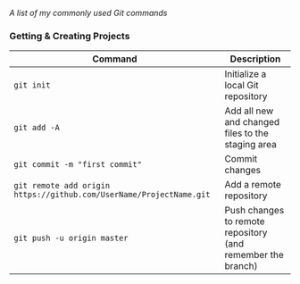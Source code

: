 
_A list of my commonly used Git commands_

### Getting & Creating Projects

| Command | Description |
| ------- | ----------- |
| `git init` | Initialize a local Git repository |
| `git add -A` | Add all new and changed files to the staging area |
| `git commit -m "first commit" ` | Commit changes  |
| `git remote add origin https://github.com/UserName/ProjectName.git ` | Add a remote repository |
| `git push -u origin master` | Push changes to remote repository (and remember the branch) |
